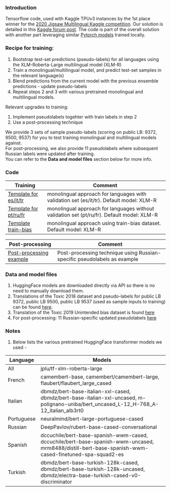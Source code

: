 ### Introduction
Tensorflow code, used with Kaggle TPUv3 instances by the 1st place winner for the [2020 Jigsaw Multilingual Kaggle competition](https://www.kaggle.com/c/jigsaw-multilingual-toxic-comment-classification). 
Our solution is detailed in this [Kaggle forum post](https://www.kaggle.com/c/jigsaw-multilingual-toxic-comment-classification/discussion/160862). The code is part of the overall solution with another part leveraging similar [Pytorch models](https://github.com/leecming/jigsaw-multilingual) trained locally.

### Recipe for training: 
1. Bootstrap test-set predictions (pseudo-labels) for all languages using the 
XLM-Roberta-Large multilingual model (XLM-R)
2. Train a monolingual/multilingual 
model, and predict test-set samples in the relevant language(s)
3. Blend predictions from the current model with the previous ensemble 
predictions - update pseudo-labels 
4. Repeat steps 2 and 3 with various pretrained monolingual and multilingual 
models.

Relevant upgrades to training:
1. Implement pseudolabels togehter with train labels in step 2
2. Use a post-processing technique

We provide 3 sets of sample pseudo-labels (scoring on public LB: 9372, 9500, 9537) for you to test training monolingual and multilingual models against. <br>
For post-processing, we also provide 11 pseudolabels where subsequent Russian labels were updated after training. <br>
You can refer to the **Data and model files** section below for more info. 

### Code
| Training | Comment |
| ----- | ------  |
|[Template for es/it/tr](template-es-it-tr.ipynb) | monolingual approach for languages with validation set (es/it/tr). Default model: XLM-R |
|[Template for pt/ru/fr](template-pt-ru-fr.ipynb) | monolingual approach for languages without validation set (pt/ru/fr). Default model: XLM-R |  
|[Template train-bias](xlm-r-train-bias.ipynb) | monolingual approach using train-bias dataset. Default model: XLM-R |  

| Post-processing | Comment | 
| -------------- | ------- |
| [Post-processing example](post-processing-example.ipynb) | Post-processing technique using Russian-specific pseudolabels as example |

### Data and model files
1. HuggingFace models are downloaded directly via API so there is no need to manually download them.
2. Translations of the Toxic 2018 dataset and pseudo-labels for public LB 9372, public LB 9500, public LB 9537 (used as sample inputs to training) can be found [here](https://www.kaggle.com/leecming/multilingual-toxic-comments-training-data).
3. Translation of the Toxic 2019 Unintended bias dataset is found [here](https://www.kaggle.com/rafiko1/translated-train-bias-all-langs)
4. For post-processing: 11 Russian-specific updated pseudolabels [here](https://www.kaggle.com/rafiko1/ru-changed-subs)

### Notes
1. Below lists the various pretrained HuggingFace transformer models we used -

| Language | Models |
| -------- | ------ | 
| All | jplu/tf-xlm-roberta-large |
| French | camembert-base, camembert/camembert-large, flaubert/flaubert_large_cased |
| Italian | dbmdz/bert-base-italian-xxl-cased, dbmdz/bert-base-italian-xxl-uncased, m-polignano-uniba/bert_uncased_L-12_H-768_A-12_italian_alb3rt0 |
| Portuguese | neuralmind/bert-large-portuguese-cased | 
| Russian | DeepPavlov/rubert-base-cased-conversational |
| Spanish | dccuchile/bert-base-spanish-wwm-cased, dccuchile/bert-base-spanish-wwm-uncased, mrm8488/distill-bert-base-spanish-wwm-cased-finetuned-spa-squad2-es |
| Turkish | dbmdz/bert-base-turkish-128k-cased, dbmdz/bert-base-turkish-128k-uncased, dbmdz/electra-base-turkish-cased-v0-discriminator |
